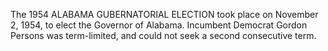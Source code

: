 The 1954 ALABAMA GUBERNATORIAL ELECTION took place on November 2, 1954, to elect the Governor of Alabama. Incumbent Democrat Gordon Persons was term-limited, and could not seek a second consecutive term.
